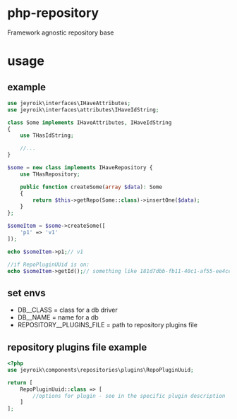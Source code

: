 # php-repository
Framework agnostic repository base

# usage

## example

```php
use jeyroik\interfaces\IHaveAttributes;
use jeyroik\interfaces\attributes\IHaveIdString;

class Some implements IHaveAttributes, IHaveIdString
{
    use THasIdString;

    //...
}

$some = new class implements IHaveRepository {
    use THasRepository;

    public function createSome(array $data): Some
    {
        return $this->getRepo(Some::class)->insertOne($data);
    }
};

$someItem = $some->createSome([
    'p1' => 'v1'
]);

echo $someItem->p1;// v1

//if RepoPluginUUid is on:
echo $someItem->getId();// something like 181d7dbb-fb11-40c1-af55-ee4cefc6fa33
```

## set envs

- DB__CLASS = class for a db driver
- DB__NAME = name for a db
- REPOSITORY__PLUGINS_FILE = path to repository plugins file

## repository plugins file example

```php
<?php
use jeyroik\components\repositories\plugins\RepoPluginUuid;

return [
    RepoPluginUuid::class => [
        //options for plugin - see in the specific plugin description
    ]
];
```

